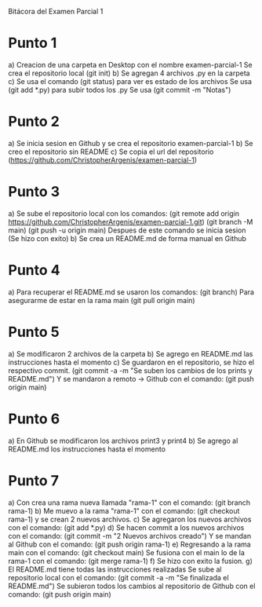 Bitácora del Examen Parcial 1
# Punto 1
a)
Creacion de una carpeta en Desktop
con el nombre examen-parcial-1
Se crea el repositorio local (git init)
b)
Se agregan 4 archivos .py en la carpeta
c)
Se usa el comando (git status) para ver es estado de los archivos
Se usa (git add *.py) para subir todos los .py
Se usa (git commit -m "Notas")

# Punto 2
a)
Se inicia sesion en Github y se crea el repositorio examen-parcial-1
b)
Se creo el repositorio sin README
c)
Se copia el url del repositorio
(https://github.com/ChristopherArgenis/examen-parcial-1)

# Punto 3
a)
Se sube el repositorio local con los comandos:
(git remote add origin https://github.com/ChristopherArgenis/examen-parcial-1.git)
(git branch -M main)
(git push -u origin main)
Despues de este comando se inicia sesion (Se hizo con exito)
b)
Se crea un README.md de forma manual en Github

# Punto 4
a) Para recuperar el README.md se usaron los comandos:
(git branch) Para asegurarme de estar en la rama main
(git pull origin main)

# Punto 5  
a) 
Se modificaron 2 archivos de la carpeta
b)
Se agrego en README.md las instrucciones hasta el momento
c)
Se guardaron en el repositorio, se hizo el respectivo commit.
(git commit -a -m "Se suben los cambios de los prints y README.md")
Y se mandaron a remoto -> Github con el comando:
(git push origin main)

# Punto 6
a) 
En Github se modificaron los archivos print3 y print4
b)
Se agrego al README.md los instrucciones hasta el momento

# Punto 7
a)
Con crea una rama nueva llamada "rama-1" con el comando:
(git branch rama-1)
b)
Me muevo a la rama "rama-1" con el comando:
(git checkout rama-1)
y se crean 2 nuevos archivos.
c)
Se agregaron los nuevos archivos con el comando:
(git add *.py)
d)
Se hacen commit a los nuevos archivos con el comando:
(git commit -m "2 Nuevos archivos creado")
Y se mandan al Github con el comando:
(git push origin rama-1)
e)
Regresando a la rama main con el comando:
(git checkout main)
Se fusiona con el main lo de la rama-1 con el comando:
(git merge rama-1)
f)
Se hizo con exito la fusion.
g)
El README.md tiene todas las instrucciones realizadas
Se sube al repositorio local con el comando:
(git commit -a -m "Se finalizada el README.md")
Se subieron todos los cambios al repositorio de Github con el comando:
(git push origin main)